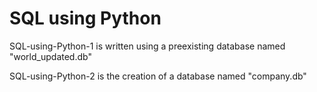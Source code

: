 # SQL using Python

SQL-using-Python-1 is written using a preexisting database named "world_updated.db"

SQL-using-Python-2 is the creation of a database named "company.db"
